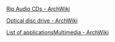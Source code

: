[Rip Audio CDs - ArchWiki](https://wiki.archlinux.org/title/Rip_Audio_CDs)

[Optical disc drive - ArchWiki](https://wiki.archlinux.org/title/Optical_disc_drive#Ripping)

[List of applicationsMultimedia - ArchWiki](https://wiki.archlinux.org/title/List_of_applications/Multimedia#Audio_tag_editors)
